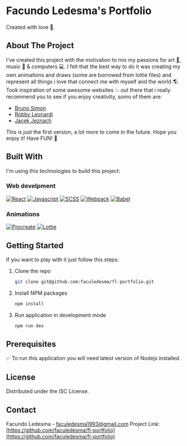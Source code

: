 # Facundo Ledesma's Portfolio

Created with love :star2:.

## About The Project

I've created this project with the motivation to mix my passions for art :art:, music :guitar: & computers :computer:. I felt that the best way to do it was creating my own animations and draws (some are borrowed from lottie files) and represent all things i love that connect me with myself and the world :earth_americas:.
Took inspiration of some awesome websites :boom: out there that i really recommend you to see if you enjoy creativity, somo of them are:

- [Bruno Simon][bruno-simon-url]
- [Robby Leonardi][robby-leonardi-url]
- [Jacek Jeznach][jacek-jeznach-url]

This is just the first version, a lot more to come in the future.
Hope you enjoy it! Have FUN! :beers:

## Built With

I'm using this technologies to build this project:

### Web develpment

[![React][react.js]][react-url]
[![Javascript][javascript.js]][javascript-url]
[![SCSS][scss.js]][scss-url]
[![Webpack][webpack.js]][webpack-url]
[![Babel][babel.js]][babel-url]

### Animations

[![Procreate][procreate]][procreate-url]
[![Lottie][lottie.js]][lottie-url]

## Getting Started

If you want to play with it just follow this steps:

1. Clone the repo
   ```sh
   git clone git@github.com:faculedesma/fl-portfolio.git
   ```
2. Install NPM packages
   ```sh
   npm install
   ```
3. Run application in development mode
   ```sh
   npm run dev
   ```

## Prerequisites

:white_check_mark: To run this application you will need latest version of Nodejs installed.

## License

Distributed under the ISC License.

## Contact

Facundo Ledesma - faculedesma1993@gmail.com
Project Link: [https://github.com/faculedesma/fl-portfolio](https://github.com/faculedesma/fl-portfolio)

[react.js]: https://img.shields.io/badge/React-20232A?style=for-the-badge&logo=react&logoColor=61DAFB
[react-url]: https://reactjs.org/
[javascript.js]: https://img.shields.io/badge/Javascript-20232A?style=for-the-badge&logo=javascript
[javascript-url]: https://developer.mozilla.org/es/docs/Web/JavaScript
[scss.js]: https://img.shields.io/badge/Sass-20232A?style=for-the-badge&logo=sass
[scss-url]: https://sass-lang.com/
[webpack.js]: https://img.shields.io/badge/Webpack-20232A?style=for-the-badge&logo=webpack
[webpack-url]: https://webpack.js.org/
[babel.js]: https://img.shields.io/badge/Babel-20232A?style=for-the-badge&logo=babel&logoColor=61DAFB
[babel-url]: https://babeljs.io/
[procreate]: https://img.shields.io/badge/Procreate-20232A?style=for-the-badge&logo=procreate&logoColor=61DAFB
[procreate-url]: https://procreate.art/
[lottie.js]: https://img.shields.io/badge/Lottie-20232A?style=for-the-badge&logo=lottie&logoColor=61DAFB
[lottie-url]: https://lottiefiles.com/
[bruno-simon-url]: https://bruno-simon.com/
[jacek-jeznach-url]: https://jacekjeznach.com/
[robby-leonardi-url]: http://www.rleonardi.com/

